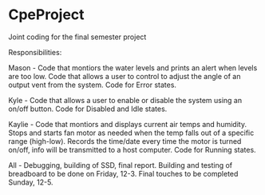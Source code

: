 # CpeProject
Joint coding for the final semester project

Responsibilities:

Mason - Code that montiors the water levels and prints an alert when levels are too low. Code that allows a user to control to adjust the angle of an output vent from the system. Code for Error states. 

Kyle - Code that allows a user to enable or disable the system using an on/off button. Code for Disabled and Idle states. 

Kaylie - Code that montiors and displays current air temps and humidity. Stops and starts fan motor as needed when the temp falls out of a specific range (high-low). Records the time/date every time the motor is turned on/off, info will be transmitted to a host computer. Code for Running states.  

All - Debugging, building of SSD, final report. Building and testing of breadboard to be done on Friday, 12-3. Final touches to be completed Sunday, 12-5.  